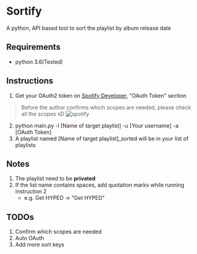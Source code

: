 # Sortify
A python, API based tool to sort the playlist by album release date

## Requirements
- python    3.6(Tested)

## Instructions
1. Get your OAuth2 token on [Spotify Developer](https://developer.spotify.com/console/get-track), "OAuth Token" section
> Before the author confirms which scopes are needed, please check all the scopes xD
![spotify](https://i.imgur.com/sBX2QP4.png)
2. python main.py -l [Name of target playlist] -u [Your username] -a [OAuth Token]
3. A playlist named [Name of target playlist]_sorted will be in your list of playlists

## Notes
1. The playlist need to be **privated**
2. If the list name contains spaces, add quotation marks while running instruction 2
    - e.g. Get HYPED -> "Get HYPED"

## TODOs
1. Confirm which scopes are needed
2. Auto OAuth
3. Add more sort keys
